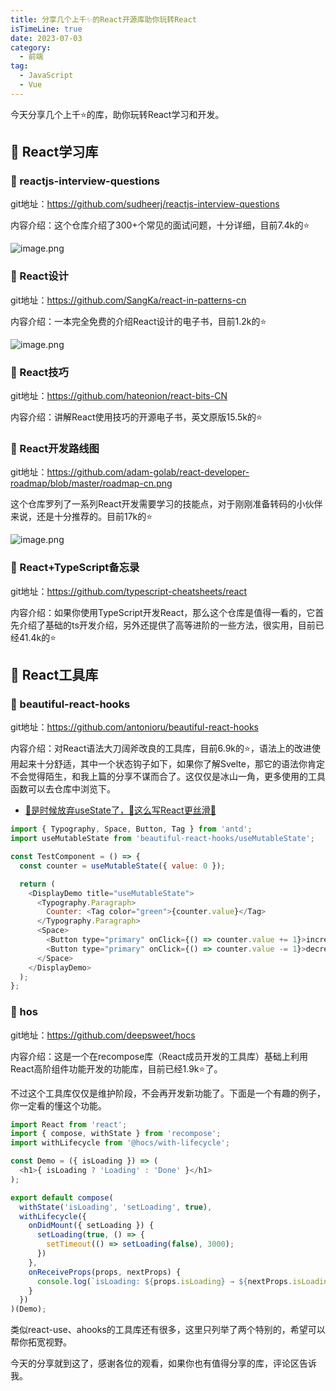 ```yaml
---
title: 分享几个上千✨的React开源库助你玩转React
isTimeLine: true
date: 2023-07-03
category:
  - 前端
tag:
  - JavaScript
  - Vue
---
```



今天分享几个上千⭐的库，助你玩转React学习和开发。

## 🚀 React学习库

### 💎 reactjs-interview-questions

git地址：https://github.com/sudheerj/reactjs-interview-questions

内容介绍：这个仓库介绍了300+个常见的面试问题，十分详细，目前7.4k的⭐

![image.png](https://p3-juejin.byteimg.com/tos-cn-i-k3u1fbpfcp/78133a046bc9478f8a201939ccf834ed~tplv-k3u1fbpfcp-watermark.image?)

### 💎 React设计

git地址：https://github.com/SangKa/react-in-patterns-cn

内容介绍：一本完全免费的介绍React设计的电子书，目前1.2k的⭐

![image.png](https://p3-juejin.byteimg.com/tos-cn-i-k3u1fbpfcp/e01cd7244502440d8fa99ab0659201cd~tplv-k3u1fbpfcp-watermark.image?)

### 💎 React技巧

git地址：https://github.com/hateonion/react-bits-CN

内容介绍：讲解React使用技巧的开源电子书，英文原版15.5k的⭐

### 💎 React开发路线图

git地址：https://github.com/adam-golab/react-developer-roadmap/blob/master/roadmap-cn.png

这个仓库罗列了一系列React开发需要学习的技能点，对于刚刚准备转码的小伙伴来说，还是十分推荐的。目前17k的⭐

![image.png](https://p6-juejin.byteimg.com/tos-cn-i-k3u1fbpfcp/0afa17518c4f4a669bec9378315438d7~tplv-k3u1fbpfcp-watermark.image?)

### 💎 React+TypeScript备忘录

git地址：https://github.com/typescript-cheatsheets/react

内容介绍：如果你使用TypeScript开发React，那么这个仓库是值得一看的，它首先介绍了基础的ts开发介绍，另外还提供了高等进阶的一些方法，很实用，目前已经41.4k的⭐

## 🚀 React工具库

### 💎 beautiful-react-hooks

git地址：https://github.com/antonioru/beautiful-react-hooks

内容介绍：对React语法大刀阔斧改良的工具库，目前6.9k的⭐，语法上的改进使用起来十分舒适，其中一个状态钩子如下，如果你了解Svelte，那它的语法你肯定不会觉得陌生，和我上篇的分享不谋而合了。这仅仅是冰山一角，更多使用的工具函数可以去仓库中浏览下。

- [🤮是时候放弃useState了，🚀这么写React更丝滑🚀](https://juejin.cn/post/7246777363257475129)

```js
import { Typography, Space, Button, Tag } from 'antd';
import useMutableState from 'beautiful-react-hooks/useMutableState';

const TestComponent = () => {
  const counter = useMutableState({ value: 0 });

  return (
    <DisplayDemo title="useMutableState">
      <Typography.Paragraph>
        Counter: <Tag color="green">{counter.value}</Tag>
      </Typography.Paragraph>
      <Space>
        <Button type="primary" onClick={() => counter.value += 1}>increase</Button>
        <Button type="primary" onClick={() => counter.value -= 1}>decrease</Button>
      </Space>
    </DisplayDemo>
  );
};
```

### 💎 hos

git地址：https://github.com/deepsweet/hocs

内容介绍：这是一个在recompose库（React成员开发的工具库）基础上利用React高阶组件功能开发的功能库，目前已经1.9k⭐了。

不过这个工具库仅仅是维护阶段，不会再开发新功能了。下面是一个有趣的例子，你一定看的懂这个功能。
```js
import React from 'react';
import { compose, withState } from 'recompose';
import withLifecycle from '@hocs/with-lifecycle';

const Demo = ({ isLoading }) => (
  <h1>{ isLoading ? 'Loading' : 'Done' }</h1>
);

export default compose(
  withState('isLoading', 'setLoading', true),
  withLifecycle({
    onDidMount({ setLoading }) {
      setLoading(true, () => {
        setTimeout(() => setLoading(false), 3000);
      })
    },
    onReceiveProps(props, nextProps) {
      console.log(`isLoading: ${props.isLoading} → ${nextProps.isLoading}`);
    }
  })
)(Demo);
```

类似react-use、ahooks的工具库还有很多，这里只列举了两个特别的，希望可以帮你拓宽视野。

今天的分享就到这了，感谢各位的观看，如果你也有值得分享的库，评论区告诉我。
